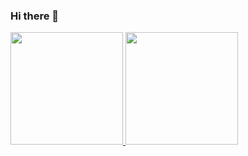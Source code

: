 ### Hi there 👋

<!--
**Retskey2/Retskey2** is a ✨ _special_ ✨ repository because its `README.md` (this file) appears on your GitHub profile.

Here are some ideas to get you started:

- 🔭 I’m currently working on ...
- 🌱 I’m currently learning ...
- 👯 I’m looking to collaborate on ...
- 🤔 I’m looking for help with ...
- 💬 Ask me about ...
- 📫 How to reach me: ...
- 😄 Pronouns: ...
- ⚡ Fun fact: ...
-->

  <div>
  <a href="https://github.com/ibtriz">
  <img height="180em" src="https://github-readme-stats.vercel.app/api/top-langs/?username=Retskey2&layout=compact&langs_count=7&theme=rose_pine"/>
  <img height="180em" src="https://github-readme-stats.vercel.app/api?username=Retskey2&show_icons=true&theme=rose_pine&include_all_commits=true&count_private=true"/>
</div>
